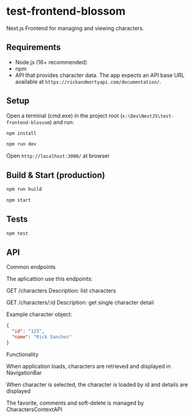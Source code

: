 # test-frontend-blossom

Next.js Frontend for managing and viewing characters.

## Requirements

- Node.js (16+ recommended)
- npm
- API that provides character data. The app expects an API base URL available at `https://rickandmortyapi.com/documentation/`.

## Setup

Open a terminal (cmd.exe) in the project root (`x:\Dev\NextJS\test-frontend-blossom`) and run:

```cmd
npm install
```

```cmd
npm run dev
```

Open `http://localhost:3000/` at browser

## Build & Start (production)

```cmd
npm run build
```

```cmd
npm start
```

## Tests

```cmd
npm test
```

## API

Common endpoints

The aplicattion use this endpoints:

GET /characters
Description: list characters

GET /characters/:id
Description: get single character detail

Example character object:

```json
{
  "id": "123",
  "name": "Rick Sanchez"
}
```

Functionality

When application loads, characters are retrieved and displayed in NavigationBar

When character is selected, the character is loaded by id and details are displayed

The favorite, comments and soft-delete is managed by CharactersContextAPI

